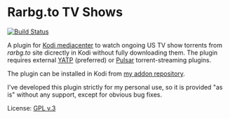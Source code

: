 Rarbg.to TV Shows
===

[![Build Status](https://travis-ci.org/romanvm/kodi.rarbg.svg?branch=master)](https://travis-ci.org/romanvm/kodi.rarbg)

A plugin for [Kodi mediacenter](www.kodi.tv) to watch ongoing US TV show torrents from *rarbg.to* site
dicrectly in Kodi without fully downloading them.
The plugin requires external [YATP](https://github.com/romanvm/kodi.yatp) (preferred)
or [Pulsar](https://github.com/steeve/plugin.video.pulsar) torrent-streaming plugins.

The plugin can be installed in Kodi from [my addon repository](https://github.com/romanvm/kodi_repo).

I've developed this plugin strictly for my personal use, so it is provided "as is" without any support,
except for obvious bug fixes.

License: [GPL v.3](http://www.gnu.org/licenses/gpl-3.0.en.html)
